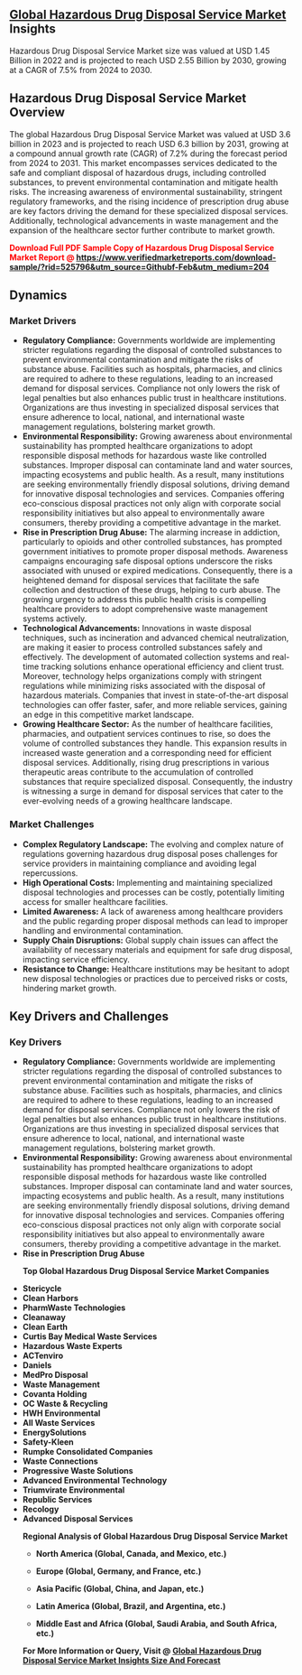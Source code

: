 <h2><a href="https://www.verifiedmarketreports.com/download-sample/?rid=525796&amp;utm_source=Githubf&amp;utm_medium=204" target="_blank">Global Hazardous Drug Disposal Service Market</a> Insights</h2><p>Hazardous Drug Disposal Service Market size was valued at USD 1.45 Billion in 2022 and is projected to reach USD 2.55 Billion by 2030, growing at a CAGR of 7.5% from 2024 to 2030.</p><p> <h2>Hazardous Drug Disposal Service Market Overview</h2> <p>The global Hazardous Drug Disposal Service Market was valued at USD 3.6 billion in 2023 and is projected to reach USD 6.3 billion by 2031, growing at a compound annual growth rate (CAGR) of 7.2% during the forecast period from 2024 to 2031. This market encompasses services dedicated to the safe and compliant disposal of hazardous drugs, including controlled substances, to prevent environmental contamination and mitigate health risks. The increasing awareness of environmental sustainability, stringent regulatory frameworks, and the rising incidence of prescription drug abuse are key factors driving the demand for these specialized disposal services. Additionally, technological advancements in waste management and the expansion of the healthcare sector further contribute to market growth.</p> <p><strong><p><span class=""><span style="color: #ff0000;"><strong>Download Full PDF Sample Copy of Hazardous Drug Disposal Service Market Report</strong> @ </span><a href="https://www.verifiedmarketreports.com/download-sample/?rid=525796&amp;utm_source=Githubf-Feb&amp;utm_medium=204" target="_blank">https://www.verifiedmarketreports.com/download-sample/?rid=525796&amp;utm_source=Githubf-Feb&amp;utm_medium=204</a></span></p></strong></p> <h2>Dynamics</h2> <h3>Market Drivers</h3> <ul> <li><strong>Regulatory Compliance:</strong> Governments worldwide are implementing stricter regulations regarding the disposal of controlled substances to prevent environmental contamination and mitigate the risks of substance abuse. Facilities such as hospitals, pharmacies, and clinics are required to adhere to these regulations, leading to an increased demand for disposal services. Compliance not only lowers the risk of legal penalties but also enhances public trust in healthcare institutions. Organizations are thus investing in specialized disposal services that ensure adherence to local, national, and international waste management regulations, bolstering market growth. </li> <li><strong>Environmental Responsibility:</strong> Growing awareness about environmental sustainability has prompted healthcare organizations to adopt responsible disposal methods for hazardous waste like controlled substances. Improper disposal can contaminate land and water sources, impacting ecosystems and public health. As a result, many institutions are seeking environmentally friendly disposal solutions, driving demand for innovative disposal technologies and services. Companies offering eco-conscious disposal practices not only align with corporate social responsibility initiatives but also appeal to environmentally aware consumers, thereby providing a competitive advantage in the market. </li> <li><strong>Rise in Prescription Drug Abuse:</strong> The alarming increase in addiction, particularly to opioids and other controlled substances, has prompted government initiatives to promote proper disposal methods. Awareness campaigns encouraging safe disposal options underscore the risks associated with unused or expired medications. Consequently, there is a heightened demand for disposal services that facilitate the safe collection and destruction of these drugs, helping to curb abuse. The growing urgency to address this public health crisis is compelling healthcare providers to adopt comprehensive waste management systems actively. </li> <li><strong>Technological Advancements:</strong> Innovations in waste disposal techniques, such as incineration and advanced chemical neutralization, are making it easier to process controlled substances safely and effectively. The development of automated collection systems and real-time tracking solutions enhance operational efficiency and client trust. Moreover, technology helps organizations comply with stringent regulations while minimizing risks associated with the disposal of hazardous materials. Companies that invest in state-of-the-art disposal technologies can offer faster, safer, and more reliable services, gaining an edge in this competitive market landscape. </li> <li><strong>Growing Healthcare Sector:</strong> As the number of healthcare facilities, pharmacies, and outpatient services continues to rise, so does the volume of controlled substances they handle. This expansion results in increased waste generation and a corresponding need for efficient disposal services. Additionally, rising drug prescriptions in various therapeutic areas contribute to the accumulation of controlled substances that require specialized disposal. Consequently, the industry is witnessing a surge in demand for disposal services that cater to the ever-evolving needs of a growing healthcare landscape. </li> </ul> <h3>Market Challenges</h3> <ul> <li><strong>Complex Regulatory Landscape:</strong> The evolving and complex nature of regulations governing hazardous drug disposal poses challenges for service providers in maintaining compliance and avoiding legal repercussions.</li> <li><strong>High Operational Costs:</strong> Implementing and maintaining specialized disposal technologies and processes can be costly, potentially limiting access for smaller healthcare facilities.</li> <li><strong>Limited Awareness:</strong> A lack of awareness among healthcare providers and the public regarding proper disposal methods can lead to improper handling and environmental contamination.</li> <li><strong>Supply Chain Disruptions:</strong> Global supply chain issues can affect the availability of necessary materials and equipment for safe drug disposal, impacting service efficiency.</li> <li><strong>Resistance to Change:</strong> Healthcare institutions may be hesitant to adopt new disposal technologies or practices due to perceived risks or costs, hindering market growth.</li> </ul> <h2>Key Drivers and Challenges</h2> <h3>Key Drivers</h3> <ul> <li><strong>Regulatory Compliance:</strong> Governments worldwide are implementing stricter regulations regarding the disposal of controlled substances to prevent environmental contamination and mitigate the risks of substance abuse. Facilities such as hospitals, pharmacies, and clinics are required to adhere to these regulations, leading to an increased demand for disposal services. Compliance not only lowers the risk of legal penalties but also enhances public trust in healthcare institutions. Organizations are thus investing in specialized disposal services that ensure adherence to local, national, and international waste management regulations, bolstering market growth. </li> <li><strong>Environmental Responsibility:</strong> Growing awareness about environmental sustainability has prompted healthcare organizations to adopt responsible disposal methods for hazardous waste like controlled substances. Improper disposal can contaminate land and water sources, impacting ecosystems and public health. As a result, many institutions are seeking environmentally friendly disposal solutions, driving demand for innovative disposal technologies and services. Companies offering eco-conscious disposal practices not only align with corporate social responsibility initiatives but also appeal to environmentally aware consumers, thereby providing a competitive advantage in the market. </li> <li><strong>Rise in Prescription Drug Abuse</p><p><strong>Top Global Hazardous Drug Disposal Service Market Companies</strong></p><div data-test-id=""><p><li>Stericycle</li><li> Clean Harbors</li><li> PharmWaste Technologies</li><li> Cleanaway</li><li> Clean Earth</li><li> Curtis Bay Medical Waste Services</li><li> Hazardous Waste Experts</li><li> ACTenviro</li><li> Daniels</li><li> MedPro Disposal</li><li> Waste Management</li><li> Covanta Holding</li><li> OC Waste & Recycling</li><li> HWH Environmental</li><li> All Waste Services</li><li> EnergySolutions</li><li> Safety-Kleen</li><li> Rumpke Consolidated Companies</li><li> Waste Connections</li><li> Progressive Waste Solutions</li><li> Advanced Environmental Technology</li><li> Triumvirate Environmental</li><li> Republic Services</li><li> Recology</li><li> Advanced Disposal Services</li></p><div><strong>Regional Analysis of&nbsp;Global Hazardous Drug Disposal Service Market</strong></div><ul><li dir="ltr"><p dir="ltr">North America&nbsp;(Global, Canada, and Mexico, etc.)</p></li><li dir="ltr"><p dir="ltr">Europe (Global, Germany, and France, etc.)</p></li><li dir="ltr"><p dir="ltr">Asia Pacific&nbsp;(Global, China, and Japan, etc.)</p></li><li dir="ltr"><p dir="ltr">Latin America&nbsp;(Global, Brazil, and Argentina, etc.)</p></li><li dir="ltr">Middle East and Africa&nbsp;(Global, Saudi Arabia, and South Africa, etc.)</li></ul><p><strong>For More Information or Query, Visit @&nbsp;</strong><strong><a href="https://www.verifiedmarketreports.com/product/hazardous-drug-disposal-service-market/?utm_source=Githubf&amp;utm_medium=204" target="_blank">Global Hazardous Drug Disposal Service Market Insights Size And Forecast</a></strong></p></div>

